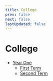 ```yaml
---
title: College
prev: false
next: false
lastUpdated: false
---
```


# College

- [Year One](yearOne/index.md)
    - [First Term](yearOne/firstTerm/index.md)
    - [Second Term](yearOne/secondTerm/index.md)